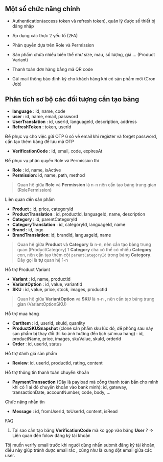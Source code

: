 ## Một số chức năng chính

- Authentication(access token và refresh token), quản lý được số thiết bị đăng nhập

- Áp dụng xác thực 2 yếu tố (2FA)

- Phân quyền dựa trên Role và Permission

- Sản phẩm chứa nhiều biến thể như size, màu, số lượng, giá ... (Product Variant)

- Thanh toán đơn hàng bằng mã QR code

- Gửi mail thông báo định kỳ cho khách hàng khi có sản phẩm mới (Cron Job)

## Phân tích sơ bộ các đối tượng cần tạo bảng

- **language**        : id, name, code
- **user**            : id, name, email, password
- **UserTranslation** : id, userId, languageId, description, address
- **RefreshToken**    : token, userId

Để phục vụ cho việc gữi OTP 6 số về email khi register và forget password, cần tạo thêm bảng để lưu mã OTP

- **VerificationCode** : id, email, code, expiresAt

Để phục vụ phân quyền Role và Permission thì

- **Role** :      id, name, isActive
- **Permission**: id, name, path, method

> Quan hệ giữa **Role** và **Permission** là n-n nên cần tạo bảng trung gian (RolePermission)

Liên quan đến sản phẩm

- **Product** : id, price, categoryId
- **ProductTranslation** : id, productId, languageId, name, description
- **Category** : id, parentCategoryId
- **CategoryTranslation** : id, categoryId, languageId, name
- **Brand** : id, logo
- **BrandTranslation**: id, brandId, languageId, name

> Quan hệ giữa **Product** và **Category** là n-n, nên cần tạo bảng trung quan (ProductCategory)
> 1 **Category** cha có thể có nhiều **Category** con, nên cần tạo thêm cột `parentCategoryId` trong
bảng **Category**. Đây gọi là **tự** quan hệ 1-n

Hỗ trợ Product Variant

- **Variant** : id, name, productId
- **VariantOption** : id, value, variantId
- **SKU** : id, value, price, stock, images, productId

> Quan hệ giữa **VariantOption** và **SKU** là n-n , nên cần tạo bảng trung gian (VariantOptionSKU)

Hỗ trợ mua hàng

- **CartItem** : id, userId, skuId, quanlity
- **ProductSKUSnapshot** (clone sản phẩm sku lúc đó, để phòng sau này sản phẩm bị thay đổi thì ko ảnh
hưởng đến lịch sử mua hàng) : id, productName, price, images, skuValue, skuId, orderId
- **Order** : id, userId, status

Hỗ trợ đánh giá sản phẩm

- **Review**: id, userId, productId, rating, content

Hỗ trợ thông tin thanh toán chuyển khoản

- **PaymentTransaction** (Đây là payload mà cổng thanh toán bắn cho mình khi có 1 ai đó chuyển khoản
vào bank mình): id, gateway, transactionDate, accountNumber, code, body, ...

Chức năng nhắn tin
- **Message** : id, fromUserId, toUserId, content, isRead

FAQ
1. Tại sao cần tạo bảng **VerificationCode** mà ko gọp vào bảng **User** ?
 => Liên quan đến folow đăng ký tài khoản

Tôi muốn verify email trước khi người dùng nhấn submit đăng ký tài khoản, điều này giúp tránh được email
rác , cũng như là xung đột email giữa các user.